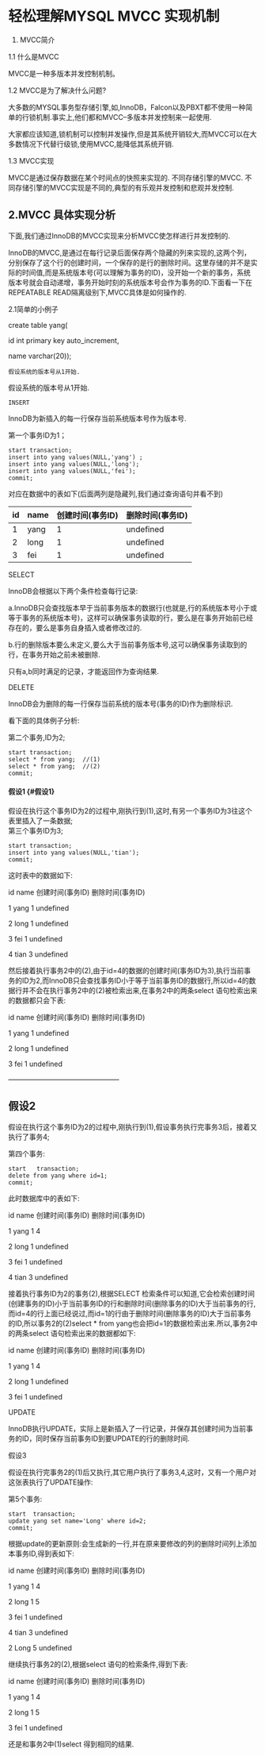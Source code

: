 # 轻松理解MYSQL MVCC 实现机制

1. MVCC简介

1.1 什么是MVCC

MVCC是一种多版本并发控制机制。

1.2 MVCC是为了解决什么问题?

大多数的MYSQL事务型存储引擎,如,InnoDB，Falcon以及PBXT都不使用一种简单的行锁机制.事实上,他们都和MVCC–多版本并发控制来一起使用.

大家都应该知道,锁机制可以控制并发操作,但是其系统开销较大,而MVCC可以在大多数情况下代替行级锁,使用MVCC,能降低其系统开销.

1.3 MVCC实现

MVCC是通过保存数据在某个时间点的快照来实现的. 不同存储引擎的MVCC. 不同存储引擎的MVCC实现是不同的,典型的有乐观并发控制和悲观并发控制.

## 2.MVCC 具体实现分析

下面,我们通过InnoDB的MVCC实现来分析MVCC使怎样进行并发控制的.

InnoDB的MVCC,是通过在每行记录后面保存两个隐藏的列来实现的,这两个列，分别保存了这个行的创建时间，一个保存的是行的删除时间。这里存储的并不是实际的时间值,而是系统版本号\(可以理解为事务的ID\)，没开始一个新的事务，系统版本号就会自动递增，事务开始时刻的系统版本号会作为事务的ID.下面看一下在REPEATABLE READ隔离级别下,MVCC具体是如何操作的.

2.1简单的小例子

create table yang\(

id int primary key auto\_increment,

name varchar\(20\)\);

```
假设系统的版本号从1开始.
```

假设系统的版本号从1开始.

```
INSERT
```

InnoDB为新插入的每一行保存当前系统版本号作为版本号.

第一个事务ID为1；

```
start transaction;
insert into yang values(NULL,'yang') ;
insert into yang values(NULL,'long');
insert into yang values(NULL,'fei');
commit;
```

对应在数据中的表如下\(后面两列是隐藏列,我们通过查询语句并看不到\)

| id | name | 创建时间\(事务ID\) | 删除时间\(事务ID\) |
| :--- | :--- | :--- | :--- |
| 1 | yang | 1 | undefined |
| 2 | long | 1 | undefined |
| 3 | fei | 1 | undefined |

SELECT

InnoDB会根据以下两个条件检查每行记录:

a.InnoDB只会查找版本早于当前事务版本的数据行\(也就是,行的系统版本号小于或等于事务的系统版本号\)，这样可以确保事务读取的行，要么是在事务开始前已经存在的，要么是事务自身插入或者修改过的.

b.行的删除版本要么未定义,要么大于当前事务版本号,这可以确保事务读取到的行，在事务开始之前未被删除.

只有a,b同时满足的记录，才能返回作为查询结果.

DELETE

InnoDB会为删除的每一行保存当前系统的版本号\(事务的ID\)作为删除标识.

看下面的具体例子分析:

第二个事务,ID为2;

```
start transaction;
select * from yang;  //(1)
select * from yang;  //(2)
commit;
```

#### 假设1 {#假设1}

假设在执行这个事务ID为2的过程中,刚执行到\(1\),这时,有另一个事务ID为3往这个表里插入了一条数据;  
第三个事务ID为3;

```
start transaction;
insert into yang values(NULL,'tian');
commit;
```

这时表中的数据如下:

id    name    创建时间\(事务ID\)    删除时间\(事务ID\)

1    yang    1    undefined

2    long    1    undefined

3    fei    1    undefined

4    tian    3    undefined

然后接着执行事务2中的\(2\),由于id=4的数据的创建时间\(事务ID为3\),执行当前事务的ID为2,而InnoDB只会查找事务ID小于等于当前事务ID的数据行,所以id=4的数据行并不会在执行事务2中的\(2\)被检索出来,在事务2中的两条select 语句检索出来的数据都只会下表:

id    name    创建时间\(事务ID\)    删除时间\(事务ID\)

1    yang    1    undefined

2    long    1    undefined

3    fei    1    undefined

————————————————

## 假设2

假设在执行这个事务ID为2的过程中,刚执行到\(1\),假设事务执行完事务3后，接着又执行了事务4;

第四个事务:

```
start   transaction;
delete from yang where id=1;
commit;
```

此时数据库中的表如下:

id    name    创建时间\(事务ID\)    删除时间\(事务ID\)

1    yang    1    4

2    long    1    undefined

3    fei    1    undefined

4    tian    3    undefined

接着执行事务ID为2的事务\(2\),根据SELECT 检索条件可以知道,它会检索创建时间\(创建事务的ID\)小于当前事务ID的行和删除时间\(删除事务的ID\)大于当前事务的行,而id=4的行上面已经说过,而id=1的行由于删除时间\(删除事务的ID\)大于当前事务的ID,所以事务2的\(2\)select \* from yang也会把id=1的数据检索出来.所以,事务2中的两条select 语句检索出来的数据都如下:

id    name    创建时间\(事务ID\)    删除时间\(事务ID\)

1    yang    1    4

2    long    1    undefined

3    fei    1    undefined

UPDATE

InnoDB执行UPDATE，实际上是新插入了一行记录，并保存其创建时间为当前事务的ID，同时保存当前事务ID到要UPDATE的行的删除时间.

假设3

假设在执行完事务2的\(1\)后又执行,其它用户执行了事务3,4,这时，又有一个用户对这张表执行了UPDATE操作:

第5个事务:

```
start  transaction;
update yang set name='Long' where id=2;
commit;
```

根据update的更新原则:会生成新的一行,并在原来要修改的列的删除时间列上添加本事务ID,得到表如下:

id    name    创建时间\(事务ID\)    删除时间\(事务ID\)

1    yang    1    4

2    long    1    5

3    fei    1    undefined

4    tian    3    undefined

2    Long    5    undefined

继续执行事务2的\(2\),根据select 语句的检索条件,得到下表:

id    name    创建时间\(事务ID\)    删除时间\(事务ID\)

1    yang    1    4

2    long    1    5

3    fei    1    undefined

还是和事务2中\(1\)select 得到相同的结果.

